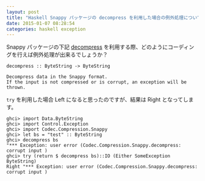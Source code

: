 ```yaml
---
layout: post
title: "Haskell Snappy パッケージの decompress を利用した場合の例外処理について"
date: 2015-01-07 08:28:54
categories: haskell exception
---
```

<p>Snappy パッケージの下記 <a href="https://hackage.haskell.org/package/snappy-0.2.0.2/docs/src/Codec-Compression-Snappy-Lazy.html" rel="nofollow">decompress</a> を利用する際、どのようにコーディングを行えば例外処理が出来るでしょうか？</p>

<pre><code>decompress :: ByteString -&gt; ByteString

Decompress data in the Snappy format.
If the input is not compressed or is corrupt, an exception will be thrown.
</code></pre>

<p><code>try</code> を利用した場合 Left になると思ったのですが、結果は Right となってします。</p>

<pre><code>ghci&gt; import Data.ByteString
ghci&gt; import Control.Exception
ghci&gt; import Codec.Compression.Snappy
ghci&gt; let bs = "test" :: ByteString
ghci&gt; decompress bs
"*** Exception: user error (Codec.Compression.Snappy.decompress: corrupt input )
ghci&gt; try (return $ decompress bs)::IO (Either SomeException ByteString)
Right "*** Exception: user error (Codec.Compression.Snappy.decompress: corrupt input )
</code></pre>
